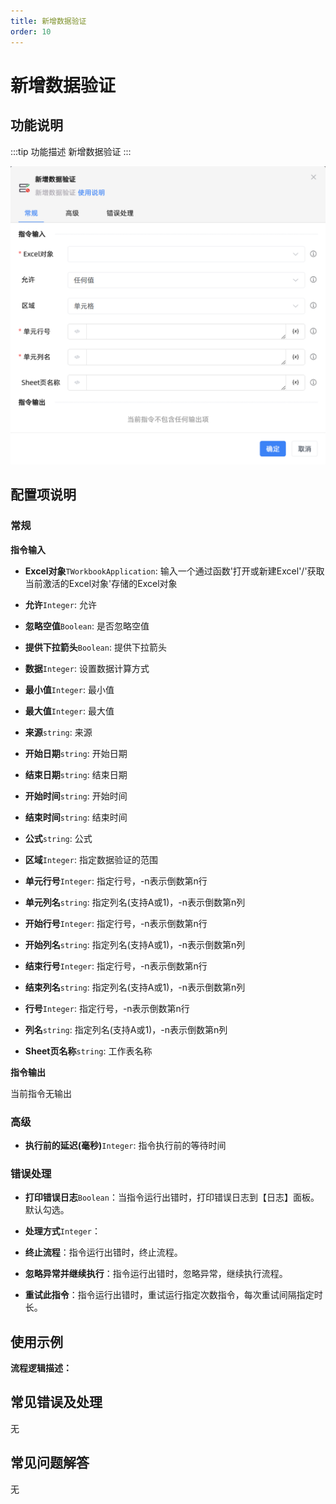 ```yaml
---
title: 新增数据验证
order: 10
---
```


# 新增数据验证

## 功能说明

:::tip 功能描述
新增数据验证
:::

![新增数据验证](../../../../assets/新增数据验证_command.png)

## 配置项说明

### 常规

**指令输入**

- **Excel对象**`TWorkbookApplication`: 输入一个通过函数'打开或新建Excel'/'获取当前激活的Excel对象'存储的Excel对象

- **允许**`Integer`: 允许

- **忽略空值**`Boolean`: 是否忽略空值

- **提供下拉箭头**`Boolean`: 提供下拉箭头

- **数据**`Integer`: 设置数据计算方式

- **最小值**`Integer`: 最小值

- **最大值**`Integer`: 最大值

- **来源**`string`: 来源

- **开始日期**`string`: 开始日期

- **结束日期**`string`: 结束日期

- **开始时间**`string`: 开始时间

- **结束时间**`string`: 结束时间

- **公式**`string`: 公式

- **区域**`Integer`: 指定数据验证的范围

- **单元行号**`Integer`: 指定行号，-n表示倒数第n行

- **单元列名**`string`: 指定列名(支持A或1)，-n表示倒数第n列

- **开始行号**`Integer`: 指定行号，-n表示倒数第n行

- **开始列名**`string`: 指定列名(支持A或1)，-n表示倒数第n列

- **结束行号**`Integer`: 指定行号，-n表示倒数第n行

- **结束列名**`string`: 指定列名(支持A或1)，-n表示倒数第n列

- **行号**`Integer`: 指定行号，-n表示倒数第n行

- **列名**`string`: 指定列名(支持A或1)，-n表示倒数第n列

- **Sheet页名称**`string`: 工作表名称


**指令输出**

当前指令无输出

### 高级

- **执行前的延迟(毫秒)**`Integer`: 指令执行前的等待时间

### 错误处理

- **打印错误日志**`Boolean`：当指令运行出错时，打印错误日志到【日志】面板。默认勾选。

- **处理方式**`Integer`：

 - **终止流程**：指令运行出错时，终止流程。

 - **忽略异常并继续执行**：指令运行出错时，忽略异常，继续执行流程。

 - **重试此指令**：指令运行出错时，重试运行指定次数指令，每次重试间隔指定时长。

## 使用示例

**流程逻辑描述：** 

## 常见错误及处理

无

## 常见问题解答

无

